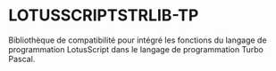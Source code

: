 # LOTUSSCRIPTSTRLIB-TP
Bibliothèque de compatibilité pour intégré les fonctions du langage de programmation LotusScript dans le langage de programmation Turbo Pascal.
